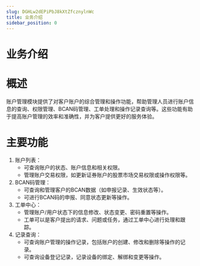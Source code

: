```yaml
---
slug: DGHLw2dEPiPbJ8kXtZfcznylnWc
title: 业务介绍
sidebar_position: 0
---
```



# 业务介绍


# 概述


账户管理模块提供了对客户账户的综合管理和操作功能，帮助管理人员进行账户信息的查询、权限管理、BCAN码管理、工单处理和操作记录查询等。这些功能有助于提高账户管理的效率和准确性，并为客户提供更好的服务体验。


# 主要功能

1. 账户列表：
    - 可查询账户的状态、账户信息和相关权限。
    - 管理账户交易权限，如更新证券账户的股票市场交易权限或操作权限等。
2. BCAN码管理：
    - 可查询和管理客户的BCAN数据（如申报记录、生效状态等）。
    - 可进行BCAN码的申报、同意状态更新等操作。
3. 工单中心：
    - 管理账户/用户状态下的信息修改、状态变更、密码重置等操作。
    - 工单可以是客户提出的请求、问题或任务，通过工单中心进行处理和跟踪。
4. 记录查询：
    - 可查询账户管理的操作记录，包括账户的创建、修改和删除等操作的记录。
    - 可查询设备登记记录，记录设备的绑定、解绑和变更等操作。

